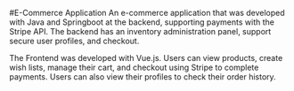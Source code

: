 #E-Commerce Application
An e-commerce application that was developed with Java and Springboot at the backend, supporting payments with the Stripe API. The backend has an inventory administration panel, support secure user profiles, and checkout.

The Frontend was developed with Vue.js. Users can view products, create wish lists, manage their cart, and checkout using Stripe to complete payments. 
Users can also view their profiles to check their order history.
